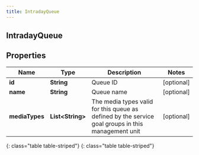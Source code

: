 ```yaml
---
title: IntradayQueue
---
```

## IntradayQueue


## Properties

| Name | Type | Description | Notes |
| ------------ | ------------- | ------------- | ------------- |
| **id** | **String** | Queue ID |  [optional] |
| **name** | **String** | Queue name |  [optional] |
| **mediaTypes** | **List&lt;String&gt;** | The media types valid for this queue as defined by the service goal groups in this management unit |  [optional] |
{: class="table table-striped"}
{: class="table table-striped"}


